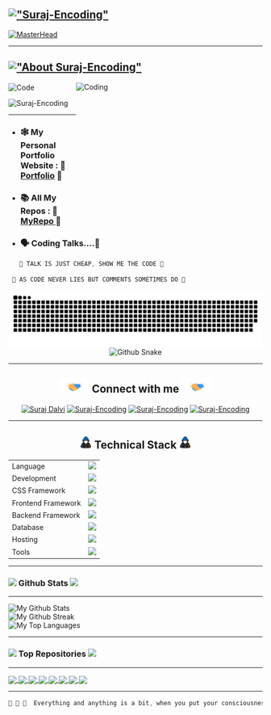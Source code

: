 <!-- Suraj-Encoding Readme File -->

<!-- Me -->
[!["Suraj-Encoding"](https://readme-typing-svg.demolab.com?font=Fira+Code&weight=500&color=8706d1&size=25&duration=4000&pause=300&center=true&vCenter=true&width=900&lines=🌼+Hello!+I'm+Suraj+Dalvi+🌼;🌸+Welcome+To+The+World+Of+🌸;🪀+Suraj-Encoding+🪀)](https://github.com/Suraj-Encoding)
---

<!-- Master Head -->
[![MasterHead](https://i.pinimg.com/originals/77/ca/a3/77caa32884d735d439ade45ba37feaf2.gif)](https://surajdalvi.me)
<hr>

<!-- About Me -->
[!["About Suraj-Encoding"](https://readme-typing-svg.demolab.com?font=Fira+Code&weight=500&color=c21998&size=25&duration=4000&pause=400&center=true&vCenter=true&width=800&lines=🟣+Third+Year+Student+🟣;😇+PCCOE+Pune+Campus+😇;🪀+CSE+Student+🪀;🔵+Coding+Enthusiast+🔵;🟢+Startup+Enthusiast+🟢;🕸️+Full+Stack+Web+Dev+🕸️)](https://github.com/Suraj-Encoding)
---

<!-- Coding GIF -->
<p align="left">
<img align="center" alt="Code" width="340" height="290" src="https://c.tenor.com/_DOBjnGspYAAAAAM/code-coding.gif">
<img align="right" alt="Coding" width="370" height="290" src="https://media.tenor.com/rePDfDWO3XoAAAAd/hacking.gif">
</p>

<!-- Page Views -->
<p align="left"> <img src="https://komarev.com/ghpvc/?username=Suraj-Encoding&label=Profile%20views&color=5108bf&style=flat" alt="Suraj-Encoding" /> </p>

<hr>

<!-- Important Links -->
- ### **🕸️ My Personal Portfolio Website :** 🌸 [Portfolio](https://surajdalvi.me "Visit My Portfolio") 🌼

- ### **📚 All My Repos :** 🌸 [ MyRepo ](https://github.com/Suraj-Encoding?tab=repositories "My Repos") 🌼


<!-- Strong Lines -->
- ### **🗣️ Coding Talks....💐**
```Javascript
   🌸 TALK IS JUST CHEAP, SHOW ME THE CODE 🌸
```
```Javascript
 🌼 AS CODE NEVER LIES BUT COMMENTS SOMETIMES DO 🌼
```

<!-- Snake Eating My Contributions -->
<div align="center">
  <img src="https://github.com/Suraj-Encoding/Suraj-Encoding/blob/output/github-snake-dark.svg#gh-dark-mode-only" alt="Github Snake"/>
   <img src="https://github.com/Suraj-Encoding/Suraj-Encoding/blob/output/github-snake.svg#gh-light-mode-only" alt="Github Snake"/>
</div>

<hr>

<!-- My Social Media -->
<h2 align="center"><img src="https://github.com/0xAbdulKhalid/0xAbdulKhalid/raw/main/assets/mdImages/handshake.gif" width=60px> Connect with me <img src="https://github.com/0xAbdulKhalid/0xAbdulKhalid/raw/main/assets/mdImages/handshake.gif" width=60px> </h2>
<p align="center">
<a href="https://www.linkedin.com/in/suraj-dalvi-929644247/" target="blank"><img align="center" src="https://skillicons.dev/icons?i=linkedin" alt="Suraj Dalvi" height="30" width="30" /></a>
<a href="https://twitter.com/dalvisuraj116" target="blank"><img align="center" src="https://skillicons.dev/icons?i=twitter" alt="Suraj-Encoding" height="30" width="30" /></a>
<a href="https://www.instagram.com/" target="blank"><img align="center"
src="https://skillicons.dev/icons?i=instagram" alt="Suraj-Encoding" height="30" width="30" /></a>
<a href="https://github.com/Suraj-Encoding" target="blank"><img align="center" src="https://skillicons.dev/icons?i=github" alt="Suraj-Encoding" height="40" width="30" /></a>
</p>

<hr>

<!-- Technical Skills -->
<h2 align="center"> <img src="https://github.com/0xAbdulKhalid/0xAbdulKhalid/raw/main/assets/mdImages/about_me.gif" width = 25px> Technical Stack <img src="https://github.com/0xAbdulKhalid/0xAbdulKhalid/raw/main/assets/mdImages/about_me.gif" width = 25px> </h2>
<table align="center">
<tr>
<td>Language</td>
<td> <a href="https://github.com/Suraj-Encoding" >
    <img src="https://skillicons.dev/icons?i=c,cpp,java,python" />
</a> 
</td>
</tr>

<tr>
<td>Development</td>
<td> <a href="https://github.com/Suraj-Encoding" >
    <img src="https://skillicons.dev/icons?i=html,css,scss,javascript" />
  </a>
</td>
</tr>

<tr>
<td>CSS Framework</td>
<td> <a href="https://github.com/Suraj-Encoding" >
    <img src="https://skillicons.dev/icons?i=bootstrap,tailwind" />
  </a>
 </td>
</tr>

<tr>
<td>Frontend Framework</td>
<td> <a href="https://github.com/Suraj-Encoding" >
    <img src="https://skillicons.dev/icons?i=react,angular" />
  </a>
 </td>
</tr>

<tr>
<td>Backend Framework</td>
<td> <a href="https://github.com/Suraj-Encoding" >
    <img src="https://skillicons.dev/icons?i=nodejs,express,mongodb" />
   </a>
</td>
</tr>

<tr>
<td>Database</td>
<td> <a href="https://github.com/Suraj-Encoding" >
    <img src="https://skillicons.dev/icons?i=mysql,mongodb" />
  </a>
 </td>
</tr>

<tr>
<td>Hosting</td>
<td> <a href="https://github.com/Suraj-Encoding" >
    <img src="https://skillicons.dev/icons?i=vercel,netlify,firebase,github,aws" />
  </a>
</td>
</tr>

<tr>
<td>Tools</td>
<td> <a href="https://github.com/Suraj-Encoding" >
    <img src="https://skillicons.dev/icons?i=git,github,vscode,eclipse,androidstudio,docker,replit,stackoverflow" />
  </a>
</td>
</tr>
</table>

<hr>

<!-- My Github Stats -->
### <img src="https://media.giphy.com/media/iY8CRBdQXODJSCERIr/giphy.gif" width="35"><b> Github Stats </b> <img src="https://media.giphy.com/media/iY8CRBdQXODJSCERIr/giphy.gif" width="35">
---

![My Github Stats](https://github-readme-stats.vercel.app/api?username=Suraj-Encoding&theme=midnight-purple&hide_border=false&include_all_commits=false&count_private=false "Suraj-Encoding Github Stats")<br/>
![My Github Streak](https://github-readme-streak-stats.herokuapp.com/?user=Suraj-Encoding&theme=midnight-purple&hide_border=false "Suraj-Encoding Github Streak")<br/>
![My Top Languages](https://github-readme-stats.vercel.app/api/top-langs/?username=Suraj-Encoding&theme=midnight-purple&hide_border=false&include_all_commits=false&count_private=false&layout=compact "Suraj-Encoding Top Languages")

<hr>

<!-- My Top Repos -->
### <img src="https://media2.giphy.com/media/QssGEmpkyEOhBCb7e1/giphy.gif?cid=ecf05e47a0n3gi1bfqntqmob8g9aid1oyj2wr3ds3mg700bl&rid=giphy.gif" width ="20"><b> Top Repositories </b> <img src="https://media2.giphy.com/media/QssGEmpkyEOhBCb7e1/giphy.gif?cid=ecf05e47a0n3gi1bfqntqmob8g9aid1oyj2wr3ds3mg700bl&rid=giphy.gif" width ="20">
---

<a href="https://github.com/Suraj-Encoding/Suraj-Encoding">
  <img align="center" src="https://github-readme-stats.vercel.app/api/pin/?username=Suraj-Encoding&repo=Suraj-Encoding&theme=buefy" />
</a>
<a href="https://github.com/Suraj-Encoding/">
  <img align="center" src="https://github-readme-stats.vercel.app/api/pin/?username=Suraj-Encoding&repo=Android&theme=buefy" />
</a>
<a href="https://github.com/Suraj-Encoding/">
  <img align="center" src="https://github-readme-stats.vercel.app/api/pin/?username=Suraj-Encoding&repo=Angular-Todo&theme=buefy" />
</a>
<a href="https://github.com/Suraj-Encoding/">
  <img align="center" src="https://github-readme-stats.vercel.app/api/pin/?username=Suraj-Encoding&repo=Personal-Portfolio&theme=buefy" />
</a>
<a href="https://github.com/Suraj-Encoding/">
  <img align="center" src="https://github-readme-stats.vercel.app/api/pin/?username=Suraj-Encoding&repo=React-Todo&theme=buefy" />
</a>
<a href="https://github.com/Suraj-Encoding/">
  <img align="center" src="https://github-readme-stats.vercel.app/api/pin/?username=Suraj-Encoding&repo=TaskBit&theme=buefy" />
</a>
<a href="https://github.com/Suraj-Encoding/">
  <img align="center" src="https://github-readme-stats.vercel.app/api/pin/?username=Suraj-Encoding&repo=DSA&theme=buefy" />
</a>
<a href="https://github.com/Suraj-Encoding/">
  <img align="center" src="https://github-readme-stats.vercel.app/api/pin/?username=Suraj-Encoding&repo=OOPS&theme=buefy" />
</a>

<hr>

<!-- My Own Quote -->
```Javascript
🌼 🌺 🌸  Everything and anything is a bit, when you put your consciousness in it  🌼 🌺 🌸
```

